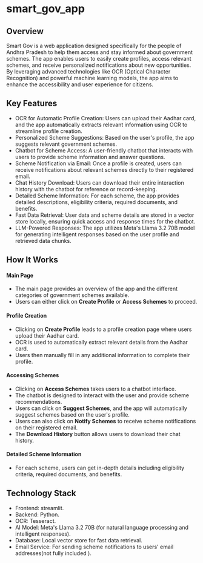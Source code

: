 # smart_gov_app
 ## Overview
  
Smart Gov is a web application designed specifically for the people of Andhra Pradesh to help them access and stay informed about government schemes. The app enables users to easily create profiles, access relevant schemes, and receive personalized notifications about new opportunities. By leveraging advanced technologies like OCR (Optical Character Recognition) and powerful machine learning models, the app aims to enhance the accessibility and user experience for citizens.

## Key Features
- OCR for Automatic Profile Creation: Users can upload their Aadhar card, and the app automatically extracts relevant information using OCR to streamline profile creation.
- Personalized Scheme Suggestions: Based on the user's profile, the app suggests relevant government schemes.
- Chatbot for Scheme Access: A user-friendly chatbot that interacts with users to provide scheme information and answer questions.
- Scheme Notification via Email: Once a profile is created, users can receive notifications about relevant schemes directly to their registered email.
- Chat History Download: Users can download their entire interaction history with the chatbot for reference or record-keeping.
- Detailed Scheme Information: For each scheme, the app provides detailed descriptions, eligibility criteria, required documents, and benefits.
- Fast Data Retrieval: User data and scheme details are stored in a vector store locally, ensuring quick access and response times for the chatbot.
- LLM-Powered Responses: The app utilizes Meta's Llama 3.2 70B model for generating intelligent responses based on the user profile and retrieved data chunks.

## How It Works

#### Main Page
- The main page provides an overview of the app and the different categories of government schemes available.
- Users can either click on **Create Profile** or **Access Schemes** to proceed.

#### Profile Creation
- Clicking on **Create Profile** leads to a profile creation page where users upload their Aadhar card.
- OCR is used to automatically extract relevant details from the Aadhar card.
- Users then manually fill in any additional information to complete their profile.

#### Accessing Schemes
- Clicking on **Access Schemes** takes users to a chatbot interface.
- The chatbot is designed to interact with the user and provide scheme recommendations.
- Users can click on **Suggest Schemes**, and the app will automatically suggest schemes based on the user's profile.
- Users can also click on **Notify Schemes** to receive scheme notifications on their registered email.
- The **Download History** button allows users to download their chat history.

#### Detailed Scheme Information
- For each scheme, users can get in-depth details including eligibility criteria, required documents, and benefits.

  
## Technology Stack
  - Frontend: streamlit.
  - Backend: Python.
  - OCR: Tesseract.
  - AI Model: Meta's Llama 3.2 70B (for natural language processing and intelligent responses).
  - Database: Local vector store for fast data retrieval.
  - Email Service: For sending scheme notifications to users' email addresses(not fully included ).
